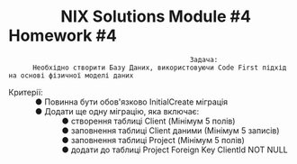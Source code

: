 # &nbsp;&nbsp;&nbsp;&nbsp;&nbsp;&nbsp;&nbsp;&nbsp;&nbsp;&nbsp;&nbsp;&nbsp;&nbsp;&nbsp;NIX Solutions Module #4 Homework #4

                                                 Задача: 
          Необхідно створити Базу Даних, використовуючи Code First підхід на основі фізичної моделі даних
                    
Критерії:\
&nbsp;&nbsp;&nbsp;&nbsp;&nbsp;&nbsp;&nbsp;&nbsp;&nbsp;&nbsp;&nbsp;&nbsp;● Повинна бути обов'язково InitialCreate міграція\
&nbsp;&nbsp;&nbsp;&nbsp;&nbsp;&nbsp;&nbsp;&nbsp;&nbsp;&nbsp;&nbsp;&nbsp;● Додати ще одну міграцію, яка включає:\
&nbsp;&nbsp;&nbsp;&nbsp;&nbsp;&nbsp;&nbsp;&nbsp;&nbsp;&nbsp;&nbsp;&nbsp;&nbsp;&nbsp;&nbsp;&nbsp;&nbsp;&nbsp;&nbsp;&nbsp;&nbsp;&nbsp;&nbsp;&nbsp;● створення таблиці Client (Мінімум 5 полів)\
&nbsp;&nbsp;&nbsp;&nbsp;&nbsp;&nbsp;&nbsp;&nbsp;&nbsp;&nbsp;&nbsp;&nbsp;&nbsp;&nbsp;&nbsp;&nbsp;&nbsp;&nbsp;&nbsp;&nbsp;&nbsp;&nbsp;&nbsp;&nbsp;● заповнення таблиці Client даними (Мінімум 5 записів)\
&nbsp;&nbsp;&nbsp;&nbsp;&nbsp;&nbsp;&nbsp;&nbsp;&nbsp;&nbsp;&nbsp;&nbsp;&nbsp;&nbsp;&nbsp;&nbsp;&nbsp;&nbsp;&nbsp;&nbsp;&nbsp;&nbsp;&nbsp;&nbsp;● заповнення таблиці Project (Мінімум 5 полів)\
&nbsp;&nbsp;&nbsp;&nbsp;&nbsp;&nbsp;&nbsp;&nbsp;&nbsp;&nbsp;&nbsp;&nbsp;&nbsp;&nbsp;&nbsp;&nbsp;&nbsp;&nbsp;&nbsp;&nbsp;&nbsp;&nbsp;&nbsp;&nbsp;● додати до таблиці Project Foreign Key ClientId NOT NULL
